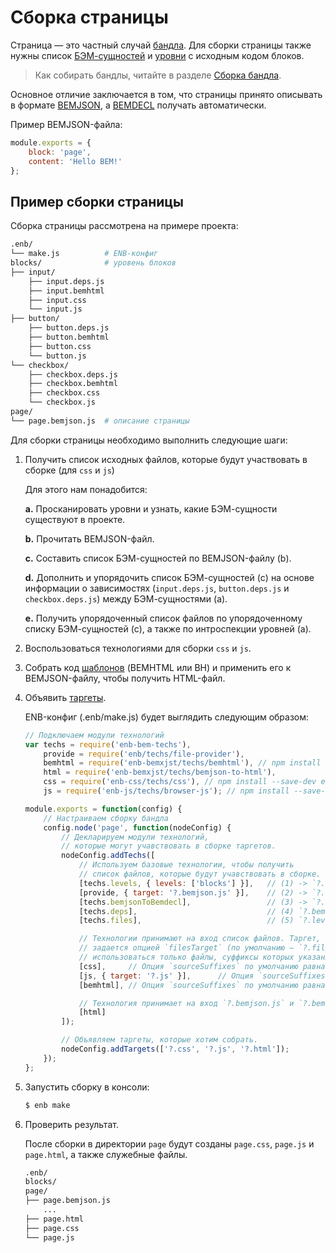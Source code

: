 # Сборка страницы

Страница — это частный случай [бандла](https://github.com/enb/enb/blob/master/docs/terms/terms.ru.md). Для сборки страницы также нужны список [БЭМ-сущностей](https://ru.bem.info/methodology/key-concepts/#БЭМ-сущность) и [уровни](https://ru.bem.info/methodology/redefinition-levels/) с исходным кодом блоков.

> Как собирать бандлы, читайте в разделе [Сборка бандла](../build-bundle/build-bundle.ru.md).

Основное отличие заключается в том, что страницы принято описывать в формате [BEMJSON](https://ru.bem.info/platform/bemjson/), а [BEMDECL](https://ru.bem.info/methodology/declarations/) получать автоматически.

Пример BEMJSON-файла:

```js
module.exports = {
    block: 'page',
    content: 'Hello BEM!'
};
```

## Пример сборки страницы

Сборка страницы рассмотрена на примере проекта:

```sh
.enb/
└── make.js          # ENB-конфиг
blocks/              # уровень блоков
├── input/
    ├── input.deps.js
    ├── input.bemhtml
    ├── input.css
    └── input.js
├── button/
    ├── button.deps.js
    ├── button.bemhtml
    ├── button.css
    └── button.js
└── checkbox/
    ├── checkbox.deps.js
    ├── checkbox.bemhtml
    ├── checkbox.css
    └── checkbox.js
page/
└── page.bemjson.js  # описание страницы
```

Для сборки страницы необходимо выполнить следующие шаги:

1. Получить список исходных файлов, которые будут участвовать в сборке (для `css` и `js`)

    Для этого нам понадобится:

    **a.** Просканировать уровни и узнать, какие БЭМ-сущности существуют в проекте.

    **b.** Прочитать BEMJSON-файл.

    **c.** Составить список БЭМ-сущностей по BEMJSON-файлу (b).

    **d.** Дополнить и упорядочить список БЭМ-сущностей (c) на основе информации о зависимостях (`input.deps.js`, `button.deps.js` и `checkbox.deps.js`) между БЭМ-сущностями (a).

    **e.** Получить упорядоченный список файлов по упорядоченному списку БЭМ-сущностей (c), а также по интроспекции уровней (a).

2. Воспользоваться технологиями для сборки `css` и `js`.

3. Собрать код [шаблонов](https://ru.bem.info/platform/bem-xjst/8/) (BEMHTML или BH) и применить его к BEMJSON-файлу, чтобы получить HTML-файл.

4. Объявить [таргеты](https://github.com/enb/enb/blob/master/docs/terms/terms.ru.md).

    ENB-конфиг (.enb/make.js) будет выглядить следующим образом:

    ```js
    // Подключаем модули технологий
    var techs = require('enb-bem-techs'),
        provide = require('enb/techs/file-provider'),
        bemhtml = require('enb-bemxjst/techs/bemhtml'), // npm install --save-dev enb-bemxjst
        html = require('enb-bemxjst/techs/bemjson-to-html'),
        css = require('enb-css/techs/css'), // npm install --save-dev enb-css
        js = require('enb-js/techs/browser-js'); // npm install --save-dev enb-js

    module.exports = function(config) {
        // Настраиваем сборку бандла
        config.node('page', function(nodeConfig) {
            // Декларируем модули технологий,
            // которые могут учавствовать в сборке таргетов.
            nodeConfig.addTechs([
                // Используем базовые технологии, чтобы получить
                // список файлов, которые будут учавствовать в сборке.
                [techs.levels, { levels: ['blocks'] }],   // (1) -> `?.levels`
                [provide, { target: '?.bemjson.js' }],    // (2) -> `?.bemjson.js`
                [techs.bemjsonToBemdecl],                 // (3) -> `?.bemdecl.js`
                [techs.deps],                             // (4) `?.bemdecl.js` -> `?.deps.js`
                [techs.files],                            // (5) `?.levels` + `?.deps.js` -> `?.files`

                // Технологии принимают на вход список файлов. Таргет, в котором хранится список файлов,
                // задается опцией `filesTarget` (по умолчанию — `?.files`). Для сборки будут
                // использоваться только файлы, суффиксы которых указаны опцией `sourceSuffixes`.
                [css],     // Опция `sourceSuffixes` по умолчанию равна `['css']`
                [js, { target: '?.js' }],      // Опция `sourceSuffixes` по умолчанию равна `['vanilla.js', 'js', 'browser.js']`
                [bemhtml], // Опция `sourceSuffixes` по умолчанию равна `['bemhtml', 'bemhtml.xjst']`.

                // Технология принимает на вход `?.bemjson.js` и `?.bemhtml.js` таргеты.
                [html]
            ]);

            // Объявляем таргеты, которые хотим собрать.
            nodeConfig.addTargets(['?.css', '?.js', '?.html']);
        });
    };
    ```

5. Запустить сборку в консоли:

    ```sh
    $ enb make
    ```

6. Проверить результат.

   После сборки в директории `page` будут созданы `page.css`, `page.js` и `page.html`, а также служебные файлы.

    ```sh
    .enb/
    blocks/
    page/
    ├── page.bemjson.js
        ...
    ├── page.html
    ├── page.css
    └── page.js
    ```
